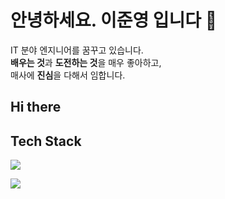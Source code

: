 # 안녕하세요. 이준영 입니다 👋
IT 분야 엔지니어를 꿈꾸고 있습니다.<br>
**배우는 것**과 **도전하는 것**을 매우 좋아하고, <br>
매사에 **진심**을 다해서 임합니다. <br>

## Hi there 

## Tech Stack

<a href="https://simpleicons.org/icons/amazonaws.svg" target="_blank"><img src="https://img.shields.io/badge/aws-3DDC84?style=flat-square&logo=AWS&logoColor=white"/></a>


<img src="https://img.shields.io/badge/Android-3DDC84?style=flat-square&logo=Android&logoColor=white"/>










<!--
**jjooooon/jjooooon** is a ✨ _special_ ✨ repository because its `README.md` (this file) appears on your GitHub profile.

Here are some ideas to get you started:

- 🔭 I’m currently working on ...
- 🌱 I’m currently learning ...
- 👯 I’m looking to collaborate on ...
- 🤔 I’m looking for help with ...
- 💬 Ask me about ...
- 📫 How to reach me: ...
- 😄 Pronouns: ...
- ⚡ Fun fact: ...
-->

